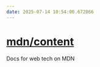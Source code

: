 ```yaml
---
date: 2025-07-14 10:54:00.672866
---
```


# [mdn/content](https://github.com/mdn/content)

Docs for web tech on MDN
